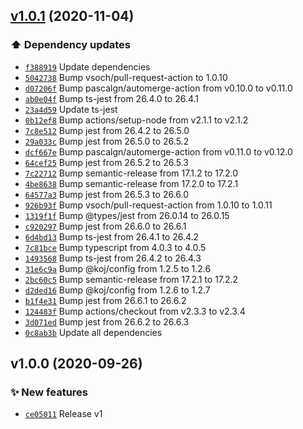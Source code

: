 ## [v1.0.1](https://github.com/koj-co/template/compare/v1.0.0...v1.0.1) (2020-11-04)

### ⬆️ Dependency updates

- [`f388919`](https://github.com/koj-co/template/commit/f388919)  Update dependencies
- [`5042738`](https://github.com/koj-co/template/commit/5042738)  Bump vsoch/pull-request-action to 1.0.10
- [`d07206f`](https://github.com/koj-co/template/commit/d07206f)  Bump pascalgn/automerge-action from v0.10.0 to v0.11.0
- [`ab0e04f`](https://github.com/koj-co/template/commit/ab0e04f)  Bump ts-jest from 26.4.0 to 26.4.1
- [`23a4d59`](https://github.com/koj-co/template/commit/23a4d59)  Update ts-jest
- [`0b12ef8`](https://github.com/koj-co/template/commit/0b12ef8)  Bump actions/setup-node from v2.1.1 to v2.1.2
- [`7c8e512`](https://github.com/koj-co/template/commit/7c8e512)  Bump jest from 26.4.2 to 26.5.0
- [`29a033c`](https://github.com/koj-co/template/commit/29a033c)  Bump jest from 26.5.0 to 26.5.2
- [`dcf667e`](https://github.com/koj-co/template/commit/dcf667e)  Bump pascalgn/automerge-action from v0.11.0 to v0.12.0
- [`64cef25`](https://github.com/koj-co/template/commit/64cef25)  Bump jest from 26.5.2 to 26.5.3
- [`7c22712`](https://github.com/koj-co/template/commit/7c22712)  Bump semantic-release from 17.1.2 to 17.2.0
- [`4be8638`](https://github.com/koj-co/template/commit/4be8638)  Bump semantic-release from 17.2.0 to 17.2.1
- [`64577a3`](https://github.com/koj-co/template/commit/64577a3)  Bump jest from 26.5.3 to 26.6.0
- [`926b93f`](https://github.com/koj-co/template/commit/926b93f)  Bump vsoch/pull-request-action from 1.0.10 to 1.0.11
- [`1319f1f`](https://github.com/koj-co/template/commit/1319f1f)  Bump @types/jest from 26.0.14 to 26.0.15
- [`c920297`](https://github.com/koj-co/template/commit/c920297)  Bump jest from 26.6.0 to 26.6.1
- [`6d4bd13`](https://github.com/koj-co/template/commit/6d4bd13)  Bump ts-jest from 26.4.1 to 26.4.2
- [`7c81bce`](https://github.com/koj-co/template/commit/7c81bce)  Bump typescript from 4.0.3 to 4.0.5
- [`1493568`](https://github.com/koj-co/template/commit/1493568)  Bump ts-jest from 26.4.2 to 26.4.3
- [`31e6c9a`](https://github.com/koj-co/template/commit/31e6c9a)  Bump @koj/config from 1.2.5 to 1.2.6
- [`2bc60c5`](https://github.com/koj-co/template/commit/2bc60c5)  Bump semantic-release from 17.2.1 to 17.2.2
- [`d2ded16`](https://github.com/koj-co/template/commit/d2ded16)  Bump @koj/config from 1.2.6 to 1.2.7
- [`b1f4e31`](https://github.com/koj-co/template/commit/b1f4e31)  Bump jest from 26.6.1 to 26.6.2
- [`124483f`](https://github.com/koj-co/template/commit/124483f)  Bump actions/checkout from v2.3.3 to v2.3.4
- [`3d071ed`](https://github.com/koj-co/template/commit/3d071ed)  Bump jest from 26.6.2 to 26.6.3
- [`0c8ab3b`](https://github.com/koj-co/template/commit/0c8ab3b)  Update all dependencies

## v1.0.0 (2020-09-26)

### ✨ New features

- [`ce05011`](https://github.com/koj-co/template/commit/ce05011)  Release v1
